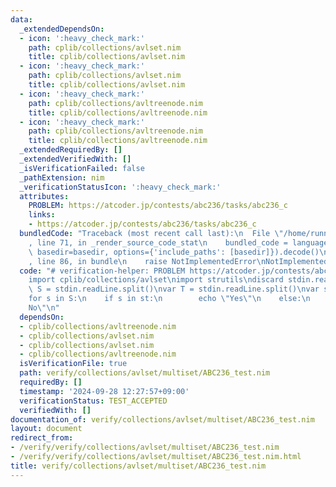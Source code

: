 ```yaml
---
data:
  _extendedDependsOn:
  - icon: ':heavy_check_mark:'
    path: cplib/collections/avlset.nim
    title: cplib/collections/avlset.nim
  - icon: ':heavy_check_mark:'
    path: cplib/collections/avlset.nim
    title: cplib/collections/avlset.nim
  - icon: ':heavy_check_mark:'
    path: cplib/collections/avltreenode.nim
    title: cplib/collections/avltreenode.nim
  - icon: ':heavy_check_mark:'
    path: cplib/collections/avltreenode.nim
    title: cplib/collections/avltreenode.nim
  _extendedRequiredBy: []
  _extendedVerifiedWith: []
  _isVerificationFailed: false
  _pathExtension: nim
  _verificationStatusIcon: ':heavy_check_mark:'
  attributes:
    PROBLEM: https://atcoder.jp/contests/abc236/tasks/abc236_c
    links:
    - https://atcoder.jp/contests/abc236/tasks/abc236_c
  bundledCode: "Traceback (most recent call last):\n  File \"/home/runner/.local/lib/python3.10/site-packages/onlinejudge_verify/documentation/build.py\"\
    , line 71, in _render_source_code_stat\n    bundled_code = language.bundle(stat.path,\
    \ basedir=basedir, options={'include_paths': [basedir]}).decode()\n  File \"/home/runner/.local/lib/python3.10/site-packages/onlinejudge_verify/languages/nim.py\"\
    , line 86, in bundle\n    raise NotImplementedError\nNotImplementedError\n"
  code: "# verification-helper: PROBLEM https://atcoder.jp/contests/abc236/tasks/abc236_c\n\
    import cplib/collections/avlset\nimport strutils\ndiscard stdin.readLine\nvar\
    \ S = stdin.readLine.split()\nvar T = stdin.readLine.split()\nvar st = initAvlSortedMultiset(T)\n\
    for s in S:\n    if s in st:\n        echo \"Yes\"\n    else:\n        echo \"\
    No\"\n"
  dependsOn:
  - cplib/collections/avltreenode.nim
  - cplib/collections/avlset.nim
  - cplib/collections/avlset.nim
  - cplib/collections/avltreenode.nim
  isVerificationFile: true
  path: verify/collections/avlset/multiset/ABC236_test.nim
  requiredBy: []
  timestamp: '2024-09-28 12:27:57+09:00'
  verificationStatus: TEST_ACCEPTED
  verifiedWith: []
documentation_of: verify/collections/avlset/multiset/ABC236_test.nim
layout: document
redirect_from:
- /verify/verify/collections/avlset/multiset/ABC236_test.nim
- /verify/verify/collections/avlset/multiset/ABC236_test.nim.html
title: verify/collections/avlset/multiset/ABC236_test.nim
---
```

